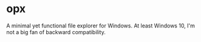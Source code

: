 # opx
A minimal yet functional file explorer for Windows. At least Windows 10, I'm not a big fan of backward compatibility.
